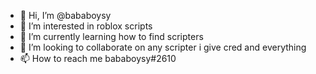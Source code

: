 - 👋 Hi, I’m @bababoysy
- 👀 I’m interested in roblox scripts 
- 🌱 I’m currently learning how to find scripters 
- 💞️ I’m looking to collaborate on any scripter i give cred and everything
- 📫 How to reach me bababoysy#2610

<!---
bababoysy/bababoysy is a ✨ special ✨ repository because its `README.md` (this file) appears on your GitHub profile.
You can click the Preview link to take a look at your changes.
--->

